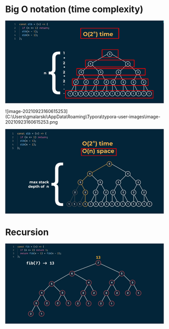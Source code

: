 # Big O notation (time complexity)



![image-20211009155252957](images/image-20211009155252957.png)

![image-20210923160615253](C:\Users\gmalarski\AppData\Roaming\Typora\typora-user-images\image-20210923160615253.png

![image-20211009155224979](images/image-20211009155224979.png)

# Recursion

![image-20211009155135086](images/image-20211009155135086.png)